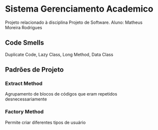 # Sistema Gerenciamento Academico

Projeto relacionado à disciplina Projeto de Software. Aluno: Matheus Moreira Rodrigues

## Code Smells
Duplicate Code, Lazy Class, Long Method, Data Class
## Padrões de Projeto

### Extract Method
Agrupamento de blocos de códigos que eram repetidos desnecessariamente

### Factory Method
Permite criar diferentes tipos de usuário


 
